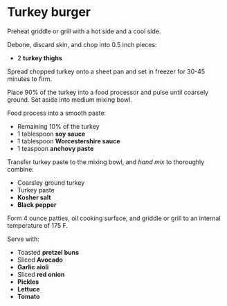 # Turkey burger

Preheat griddle or grill with a hot side and a cool side.

Debone, discard skin, and chop into 0.5 inch pieces:

- 2 **turkey thighs**

Spread chopped turkey onto a sheet pan and set in freezer for 30-45 minutes to firm.

Place 90% of the turkey into a food processor and pulse until coarsely ground. Set aside into medium mixing bowl.

Food process into a smooth paste:

- Remaining 10% of the turkey
- 1 tablespoon **soy sauce**
- 1 tablespoon **Worcestershire sauce**
- 1 teaspoon **anchovy paste**

Transfer turkey paste to the mixing bowl, and _hand mix_ to thoroughly combine:

- Coarsley ground turkey
- Turkey paste
- **Kosher salt**
- **Black pepper**

Form 4 ounce patties, oil cooking surface, and griddle or grill to an internal temperature of 175 F.

Serve with:

* Toasted **pretzel buns**
* Sliced **Avocado**
* **Garlic aioli**
* Sliced **red onion**
* **Pickles**
* **Lettuce**
* **Tomato**
